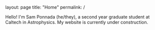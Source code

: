layout: page
title: "Home"
permalink: /

Hello! I'm Sam Ponnada (he/they), a second year graduate student at Caltech in Astrophysics. My website is currently under construction.
